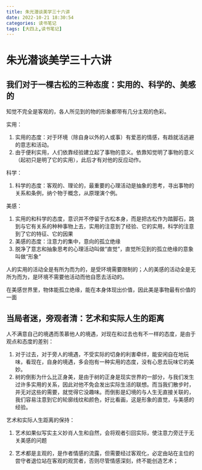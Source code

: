 ```yaml
---
title: 朱光潜谈美学三十六讲
date: 2022-10-21 18:30:54
categories: 读书笔记
tags: [大四上,读书笔记]
---
```


# 朱光潜谈美学三十六讲



## 我们对于一棵古松的三种态度：实用的、科学的、美感的

知觉不完全是客观的，各人所见到的物的形象都带有几分主观的色彩。

实用：

1. 实用的态度：对于环境（除自身以外的人或事）有爱恶的情感，有趋就活逃避的意志和活动。
2. 由于便利实用，人们依靠经验建立起了事物的意义。依靠知觉明了事物的意义（起初只是明了它的实用），此后才有对他的反应动作。

科学：

1. 科学的态度：客观的、理论的，最重要的心理活动是抽象的思考，寻出事物的关系和条例，纳个物于概念，从原理演个例。

美感：

1. 实用的和科学的态度，意识并不停留于古松本身，而是把古松作为踏脚石，跳到与它有关系的种种事物上去，实用的注意到了经验、它的实用，科学的注意到了它的特征、它的因果
2. 美感的态度：注意力的集中，意向的孤立绝缘
3. 脱净了意志和抽象思考的心理活动叫做“直觉”，直觉所见到的孤立绝缘的意象叫做“形象”

人的实用的活动全是有所为而为的，是受环境需要限制的；人的美感的活动全是无所为而为，是环境不需要他活动而他自愿去活动的。

在美感世界里，物体能孤立绝缘，能在本身体现出价值，因此美是事物最有价值的一面

## 当局者迷，旁观者清：艺术和实际人生的距离

人不满意自己的境遇而羡慕他人的境遇，对现在和过去也有不一样的态度，是由于观点和态度的差别：

1. 对于过去，对于旁人的境遇，不受实际的切身的利害牵绊，能安闲自在地玩味，看现在，自身的境遇，多会抱有一种实用的态度，没有心思去玩味它的美妙。
2. 树的倒影为什么比正身美，是由于树的正身是现实世界的一部分，与我们发生过许多实用的关系，因此对他不免会发出实际生活的联想。而当我们散步时，并无对这些的需要，就觉得它没趣味。而倒影是幻境的与人生无直接关联的，我们容易注意到它的轮廓线纹和颜色，好比看画，这是形象的直觉，与美感的经验。

艺术和实际人生距离的保持：

1. 艺术如果似写实主义妙肖人生和自然，会将观者引回实际，使注意力旁迁于无关美感的问题

2. 艺术都是主观的，是作者情感的流露，但需要经过客观化，必定由站在主位的尝守者退位站在客观的观赏者，否则尽管情感深刻，终不能创造艺术；